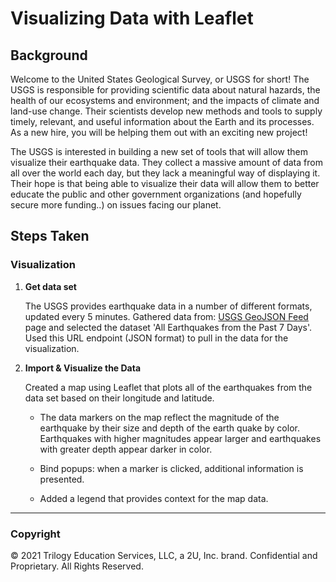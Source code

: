 # Visualizing Data with Leaflet

## Background

Welcome to the United States Geological Survey, or USGS for short! The USGS is responsible for providing scientific data about natural hazards, the health of our ecosystems and environment; and the impacts of climate and land-use change. Their scientists develop new methods and tools to supply timely, relevant, and useful information about the Earth and its processes. As a new hire, you will be helping them out with an exciting new project!

The USGS is interested in building a new set of tools that will allow them visualize their earthquake data. They collect a massive amount of data from all over the world each day, but they lack a meaningful way of displaying it. Their hope is that being able to visualize their data will allow them to better educate the public and other government organizations (and hopefully secure more funding..) on issues facing our planet.

## Steps Taken

### Visualization

1. **Get data set**

   The USGS provides earthquake data in a number of different formats, updated every 5 minutes. 
   Gathered data from: [USGS GeoJSON Feed](http://earthquake.usgs.gov/earthquakes/feed/v1.0/geojson.php) page and selected the dataset 'All Earthquakes from the Past 7 Days'. Used this URL endpoint (JSON format) to pull in the data for the visualization.


2. **Import & Visualize the Data**

   Created a map using Leaflet that plots all of the earthquakes from the data set based on their longitude and latitude.

   * The data markers on the map reflect the magnitude of the earthquake by their size and depth of the earth quake by color. Earthquakes with higher magnitudes appear larger and earthquakes with greater depth appear darker in color.

   * Bind popups: when a marker is clicked, additional information is presented.

   * Added a legend that provides context for the map data.


- - -

### Copyright

© 2021 Trilogy Education Services, LLC, a 2U, Inc. brand. Confidential and Proprietary. All Rights Reserved.